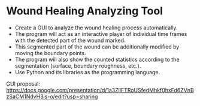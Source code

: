 # Wound Healing Analyzing Tool
- Create a GUI to analyze the wound healing process automatically.
- The program will act as an interactive player of individual time frames with the detected part of the wound marked.
- This segmented part of the wound can be additionally modified by moving the boundary points.
- The program will also show the counted statistics according to the segmentation (surface, boundary roughness, etc.). 
- Use Python and its libraries as the programming language.

GUI proposal:
https://docs.google.com/presentation/d/1a3ZllFTRoUSfedMhkf0hxFd6ZVnBzSaCM1NdvH3is-o/edit?usp=sharing


